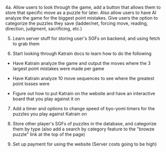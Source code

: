 <!-- 1. Take picture of turtle drawing logo (as well as other animals!) and use as logo image

2. Add image of Go board and AI demo to the right side of the screen (under h2)

3. Add dummy / rough pages for top menu items

4. Add CSS hover effect (EVENT LISTENER?) for top menu (and add drop down menu for certain items like 'learn to play Go') -->

4a. Allow users to look through the game, add a button that allows them to store that specific move as a puzzle
for later. Also allow users to have AI analyze the game for the biggest point mistakes. Give users the option to categorize the puzzles they save (ladder/net, forcing move, reading, direction, judgment, sacrificing, etc.)

5. Learn server stuff for storing user's SGFs on backend, and using fetch to grab them

6. Start looking through Katrain docs to learn how to do the following

- Have Katrain analyze the game and output the moves where the 3 largest point mistakes were made per game

- Have Katrain analyze 10 move sequences to see where the greatest point losses were

- Figure out how to put Katrain on the website and have an interactive board that you play against it on

7. Add a timer and options to change speed of byo-yomi timers for the puzzles you play against Katrain on

8. Store other player's SGFs of puzzles in the database, and categorize them by type (also add a search by category feature to the "browze puzzle" link at the top of the page)

9. Set up payment for using the website (Server costs going to be high)
